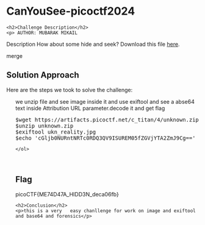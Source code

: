 <!DOCTYPE html>
<html>

<body>
    <h1>CanYouSee-picoctf2024</h1>

    <h2>Challenge Description</h2>
    <p> AUTHOR: MUBARAK MIKAIL

Description
How about some hide and seek?
Download this file  <a href="https://artifacts.picoctf.net/c_titan/4/unknown.zip">here</a>.
 
</p>
merge
    <h2>Solution Approach</h2>
    <p>Here are the steps we took to solve the challenge:</p>
    <ol>
we unzip file and see image inside it and use exiftool and see a abse64 text inside Attribution URL parameter.decode it and get flag 
        <pre>
$wget https://artifacts.picoctf.net/c_titan/4/unknown.zip
$unzip unknown.zip
$exiftool ukn_reality.jpg
$echo 'cGljb0NURntNRTc0RDQ3QV9ISUREM05fZGVjYTA2ZmJ9Cg==' |base64 -d  
</pre>
    
    </ol>
<br>
    <h2>Flag</h2>
    <p class="flag">picoCTF{ME74D47A_HIDD3N_deca06fb}
</p>

    <h2>Conclusion</h2>
    <p>this is a very   easy chanllenge for work on image and exiftool and base64 and forensics</p>
</body>

 